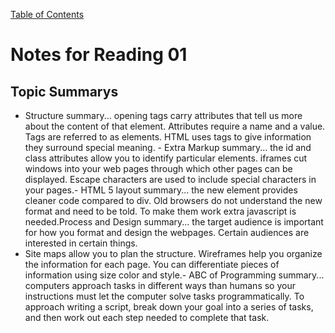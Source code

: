 [Table of Contents](README.md)
# Notes for Reading 01
## Topic Summarys
- Structure summary... opening tags carry attributes that tell us more about the content of that element. Attributes require a name and a value. Tags are referred to as elements. HTML uses tags to give information they surround special meaning.        - Extra Markup summary... the id and class attributes allow you to identify particular elements. iframes cut windows into your web pages through which other pages can be displayed. Escape characters are used to include special characters in your pages.- HTML 5 layout summary... the new element provides cleaner code compared to div. Old browsers do not understand the new format and need to be told. To make them work extra javascript is needed.Process and Design summary... the target audience is important for how you format and design the webpages. Certain audiences are interested in certain things. 
- Site maps allow you to plan the structure. Wireframes help you organize the information for each page. You can differentiate pieces of information using size color and style.- ABC of Programming summary... computers approach tasks in different ways than humans so your instructions must let the computer solve tasks programmatically. To approach writing a script, break down your goal into a series of tasks, and then work out each step needed to complete that task.